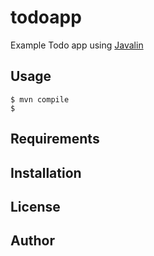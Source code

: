 # todoapp

Example Todo app using [Javalin](https://javalin.io)

## Usage

```
$ mvn compile
$ 
```

## Requirements

## Installation

## License

## Author
